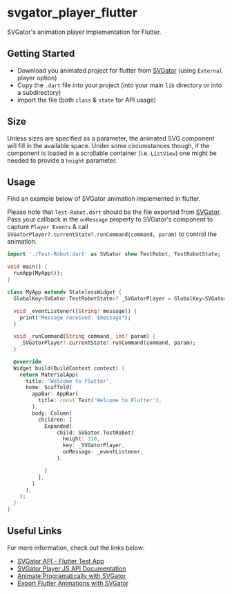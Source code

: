 # svgator_player_flutter

SVGator's animation player implementation for Flutter.

## Getting Started

* Download you animated project for flutter from [SVGator](https://app.svgator.com/) (using `External` player option)
* Copy the `.dart` file into your project (into your main `lib` directory or into a subdirectory)
* import the file (both `class` & `state` for API usage)

## Size

Unless sizes are specified as a parameter, the animated SVG component will fill in the available space. Under some circumstances though, if the component is loaded in a scrollable container (i.e. `ListView`) one might be needed to provide a `height` parameter.

## Usage

Find an example below of SVGator animation implemented in flutter.

Please note that `Test-Robot.dart` should be the file exported from [SVGator](https://app.svgator.com/).
Pass your callback in the `onMessage` property to SVGator's component to capture `Player Events` & call `SVGatorPlayer?.currentState?.runCommand(command, param)` to control the animation.

```dart
import './Test-Robot.dart' as SVGator show TestRobot, TestRobotState;

void main() {
  runApp(MyApp());
}

class MyApp extends StatelessWidget {
  GlobalKey<SVGator.TestRobotState>? _SVGatorPlayer = GlobalKey<SVGator.TestRobotState>();

  void _eventListener([String? message]) {
    print("Message received: $message");
  }

  void _runCommand(String command, int? param) {
    _SVGatorPlayer?.currentState?.runCommand(command, param);
  }

  @override
  Widget build(BuildContext context) {
    return MaterialApp(
      title: 'Welcome to Flutter',
      home: Scaffold(
        appBar: AppBar(
          title: const Text('Welcome to Flutter'),
        ),
        body: Column(
          children: [
            Expanded(
                child: SVGator.TestRobot(
                  height: 310,
                  key: _SVGatorPlayer,
                  onMessage: _eventListener,
                ),

            )
          ],
        )
      ),
    );
  }
}

```

## Useful Links

For more information, check out the links below:
* [SVGator API - Flutter Test App](https://github.com/SVGator/Flutter-Player-API)
* [SVGator Player JS API Documentation](https://www.svgator.com/help/getting-started/svgator-player-js-api)
* [Animate Programatically with SVGator](https://www.svgator.com/help/getting-started/animate-programmatically)
* [Export Flutter Animations with SVGator](https://www.svgator.com/help/getting-started/export-flutter-animations)
